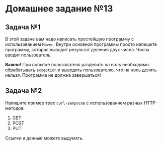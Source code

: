 # Домашнее задание №13

## Задача №1

В этой задаче вам надо написать простейшую программу с использованием `Maven`. Внутри основной программы
просто напишите программу, которая выводит результат деления двух чисел. Числа вводит пользователь.

**Важно!** При попытке пользователя разделить на ноль необходимо обрабатывать `exception` и выводить пользователю, 
что на ноль делить нельзя. Программа не должна завершаться!

## Задача №2

Напишите пример трех `curl-запросов` с использованием разных HTTP-методов:
1. GET
2. POST
3. PUT

Ссылки и данные можете выдумать. 